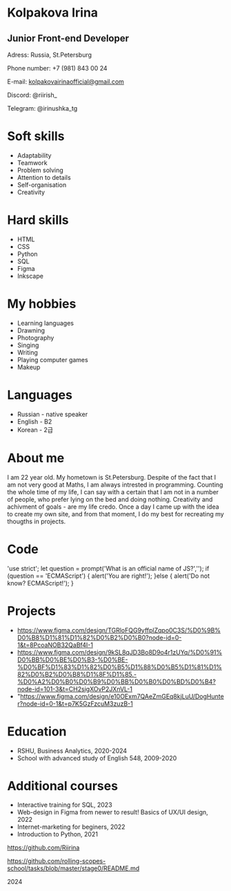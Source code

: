 # Kolpakova Irina
## Junior Front-end Developer
Adress: Russia, St.Petersburg

Phone number: +7 (981) 843 00 24

E-mail: kolpakovairinaofficial@gmail.com

Discord: @riirish_

Telegram: @irinushka_tg
# Soft skills
- Adaptability
- Teamwork
- Problem solving
- Attention to details
- Self-organisation
- Creativity
# Hard skills 
- HTML
- CSS
- Python
- SQL
- Figma
- Inkscape
# My hobbies
- Learning languages
- Drawning
- Photography
- Singing
- Writing
- Playing computer games
- Makeup
# Languages
- Russian - native speaker
- English - B2
- Korean - 2급
# About me
I am 22 year old. My hometown is St.Petersburg. Despite of the fact that I am not very good at Maths, I am always intrested in programming. Counting the whole time of my life, I can say with a certain that I am not in a number of people, who prefer lying on the bed and doing nothing. Creativity and achivment of goals - are my life credo. Once a day I came up with the idea to create my own site, and from that moment, I do my best for recreating my thougths in projects.
# Code
'use strict';
                let question = prompt('What is an official name of JS?','');
                    if (question == 'ECMAScript') {
                        alert('You are right!');
                            }else {
                        alert('Do not know? ECMAScript!');
                    }
# Projects
- https://www.figma.com/design/TGRloFQG9yffplZqpo0C3S/%D0%9B%D0%B8%D1%81%D1%82%D0%B2%D0%B0?node-id=0-1&t=8PcoaNOB32QaBf4I-1
- https://www.figma.com/design/9kSL8qJD3Bo8D9o4r1zUYq/%D0%91%D0%BB%D0%BE%D0%B3-%D0%BE-%D0%BF%D1%83%D1%82%D0%B5%D1%88%D0%B5%D1%81%D1%82%D0%B2%D0%B8%D1%8F%D1%85.-%D0%A2%D0%B0%D0%B9%D0%BB%D0%B0%D0%BD%D0%B4?node-id=101-3&t=CH2sigXOvP2JXnVL-1
- "https://www.figma.com/design/e10OExm7QAeZmGEq8kjLuU/DogHunter?node-id=0-1&t=p7K5GzFzcuM3zuzB-1
# Education
- RSHU, Business Analytics, 2020-2024
- School with advanced study of English 548, 2009-2020
# Additional courses
- Interactive training for SQL, 2023
- Web-design in Figma from newer to result! Basics of UX/UI design, 2022
- Internet-marketing for beginers, 2022
- Introduction to Python, 2021

https://github.com/Riirina

https://github.com/rolling-scopes-school/tasks/blob/master/stage0/README.md

2024
